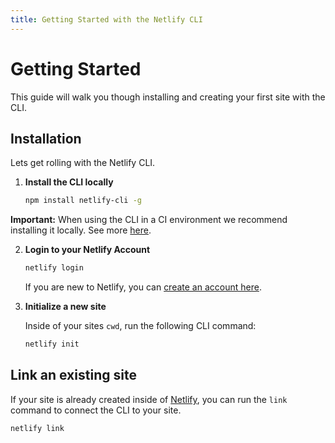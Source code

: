 ```yaml
---
title: Getting Started with the Netlify CLI
---
```


# Getting Started

This guide will walk you though installing and creating your first site with the CLI.

## Installation

Lets get rolling with the Netlify CLI.

1. **Install the CLI locally**

   ```bash
   npm install netlify-cli -g
   ```

**Important:** When using the CLI in a CI environment we recommend installing it locally. See more [here](https://github.com/netlify/cli#installation).

2. **Login to your Netlify Account**

   ```bash
   netlify login
   ```

   If you are new to Netlify, you can [create an account here](https://app.netlify.com/).

3. **Initialize a new site**

   Inside of your sites `cwd`, run the following CLI command:

   ```bash
   netlify init
   ```

## Link an existing site

If your site is already created inside of [Netlify](https://app.netlify.com/), you can run the `link` command to connect the CLI to your site.

```bash
netlify link
```
